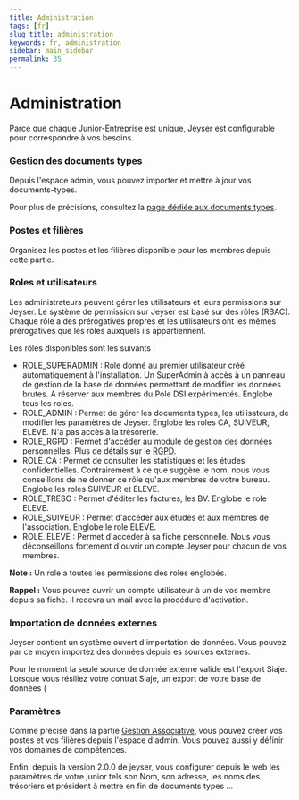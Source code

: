 ```yaml
---
title: Administration
tags: [fr]
slug_title: administration
keywords: fr, administration
sidebar: main_sidebar
permalink: 35
---
```


# Administration

Parce que chaque Junior-Entreprise est unique, Jeyser est configurable pour correspondre à vos besoins.


### Gestion des documents types

Depuis l'espace admin, vous pouvez importer et mettre à jour vos documents-types.

Pour plus de précisions, consultez la [page dédiée aux documents types](documents-types).

### Postes et filières

Organisez les postes et les filières disponible pour les membres depuis cette partie.

### Roles et utilisateurs

Les administrateurs peuvent gérer les utilisateurs et leurs permissions sur Jeyser. Le système de permission sur Jeyser est basé sur des rôles (RBAC). Chaque rôle a des prérogatives propres et les utilisateurs ont les mêmes prérogatives que les rôles auxquels ils appartiennent.

Les rôles disponibles sont les suivants : 

 - ROLE_SUPERADMIN : Role donné au premier utilisateur créé automatiquement à l'installation. Un SuperAdmin à accès à un panneau de gestion de la base de données permettant de modifier les données brutes. A réserver aux membres du Pole DSI expérimentés. Englobe tous les roles.
 - ROLE_ADMIN : Permet de gérer les documents types, les utilisateurs, de modifier les paramètres de Jeyser. Englobe les roles CA, SUIVEUR, ELEVE. N'a pas accès à la trésorerie.
 - ROLE_RGPD : Permet d'accéder au module de gestion des données personnelles. Plus de détails sur le [RGPD](gdpr).
 - ROLE_CA : Permet de consulter les statistiques et les études confidentielles. Contrairement à ce que suggère le nom, nous vous conseillons de ne donner ce rôle qu'aux membres de votre bureau. Englobe les roles SUIVEUR et ELEVE.
 - ROLE_TRESO : Permet d'éditer les factures, les BV. Englobe le role ELEVE.
 - ROLE_SUIVEUR : Permet d'accéder aux études et aux membres de l'association. Englobe le role ELEVE.
 - ROLE_ELEVE : Permet d'accéder à sa fiche personnelle. Nous vous déconseillons fortement d'ouvrir un compte Jeyser pour chacun de vos membres.
 
 **Note :** Un role a toutes les permissions des roles englobés.
 
 **Rappel :** Vous pouvez ouvrir un compte utilisateur à un de vos membre depuis sa fiche. Il recevra un mail avec la procédure d'activation. 
 
### Importation de données externes

Jeyser contient un système ouvert d'importation de données. Vous pouvez par ce moyen importez des données depuis es sources externes.

Pour le moment la seule source de donnée externe valide est l'export Siaje. Lorsque vous résiliez votre contrat Siaje, un export de votre base de données (

### Paramètres

Comme précisé dans la partie [Gestion Associative](gestion-associative), vous pouvez créer vos postes et vos filières depuis l'espace d'admin. Vous pouvez aussi y définir vos domaines de compétences.

Enfin, depuis la version 2.0.0 de jeyser, vous configurer depuis le web les paramètres de votre junior tels son Nom, son adresse, les noms des trésoriers et président à mettre en fin de documents types ...
